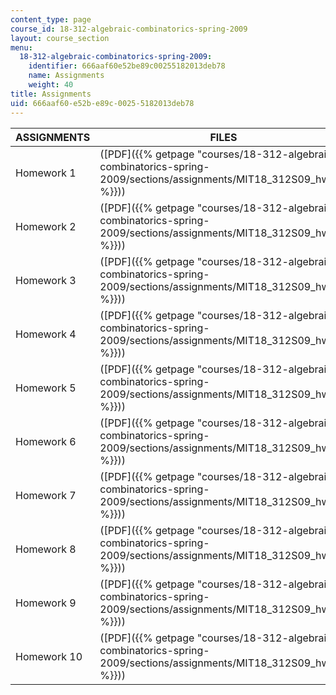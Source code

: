 ```yaml
---
content_type: page
course_id: 18-312-algebraic-combinatorics-spring-2009
layout: course_section
menu:
  18-312-algebraic-combinatorics-spring-2009:
    identifier: 666aaf60e52be89c00255182013deb78
    name: Assignments
    weight: 40
title: Assignments
uid: 666aaf60-e52b-e89c-0025-5182013deb78
---
```


| ASSIGNMENTS | FILES | DUE DATES |
| --- | --- | --- |
| Homework 1 | ([PDF]({{% getpage "courses/18-312-algebraic-combinatorics-spring-2009/sections/assignments/MIT18_312S09_hw01" %}})) | Lec #4 |
| Homework 2 | ([PDF]({{% getpage "courses/18-312-algebraic-combinatorics-spring-2009/sections/assignments/MIT18_312S09_hw02" %}})) | Lec #7 |
| Homework 3 | ([PDF]({{% getpage "courses/18-312-algebraic-combinatorics-spring-2009/sections/assignments/MIT18_312S09_hw03" %}})) | Lec #10 |
| Homework 4 | ([PDF]({{% getpage "courses/18-312-algebraic-combinatorics-spring-2009/sections/assignments/MIT18_312S09_hw04" %}})) | Lec #13 |
| Homework 5 | ([PDF]({{% getpage "courses/18-312-algebraic-combinatorics-spring-2009/sections/assignments/MIT18_312S09_hw05" %}})) | Lec #16 |
| Homework 6 | ([PDF]({{% getpage "courses/18-312-algebraic-combinatorics-spring-2009/sections/assignments/MIT18_312S09_hw06" %}})) | Lec #19 |
| Homework 7 | ([PDF]({{% getpage "courses/18-312-algebraic-combinatorics-spring-2009/sections/assignments/MIT18_312S09_hw07" %}})) | Lec #21 |
| Homework 8 | ([PDF]({{% getpage "courses/18-312-algebraic-combinatorics-spring-2009/sections/assignments/MIT18_312S09_hw08" %}})) | Lec #24 |
| Homework 9 | ([PDF]({{% getpage "courses/18-312-algebraic-combinatorics-spring-2009/sections/assignments/MIT18_312S09_hw09" %}})) | Lec #27 |
| Homework 10 | ([PDF]({{% getpage "courses/18-312-algebraic-combinatorics-spring-2009/sections/assignments/MIT18_312S09_hw10" %}})) | Lec #32